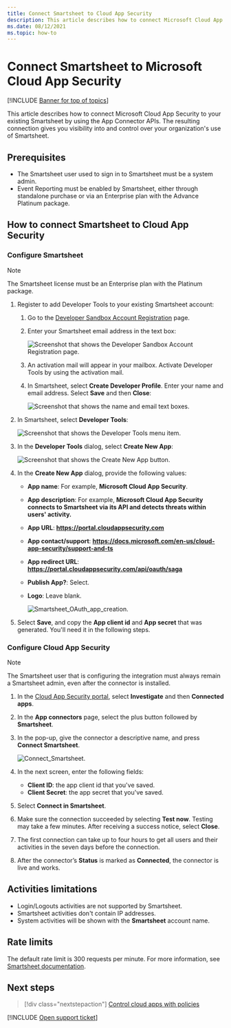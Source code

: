 ```yaml
---
title: Connect Smartsheet to Cloud App Security
description: This article describes how to connect Microsoft Cloud App Security to your existing Smartsheet by using the App Connector APIs. 
ms.date: 08/12/2021
ms.topic: how-to
---
```

# Connect Smartsheet to Microsoft Cloud App Security

[!INCLUDE [Banner for top of topics](includes/banner.md)]

This article describes how to connect Microsoft Cloud App Security to your existing Smartsheet by using the App Connector APIs. The resulting connection gives you visibility into and control over your organization's use of Smartsheet.

## Prerequisites

- The Smartsheet user used to sign in to Smartsheet must be a system admin.
- Event Reporting must be enabled by Smartsheet, either through standalone purchase or via an Enterprise plan with the Advance Platinum package.


## How to connect Smartsheet to Cloud App Security

### Configure Smartsheet
>[!NOTE]
>The Smartsheet license must be an Enterprise plan with the Platinum package.

1. Register to add Developer Tools to your existing Smartsheet account:
    1.  Go to the [Developer Sandbox Account Registration](https://developers.smartsheet.com/register/) page.
    1. Enter your Smartsheet email address in the text box:

        ![Screenshot that shows the Developer Sandbox Account Registration page.](media/smartsheet-register-to-developer-tools.png)
    1. An activation mail will appear in your mailbox. Activate Developer Tools by using the activation mail.
    1. In Smartsheet, select **Create Developer Profile**. Enter your name and email address. Select **Save** and then **Close**:
    
       ![Screenshot that shows the name and email text boxes.](media/smartsheet-create-developer-tools.png)

2. In Smartsheet, select **Developer Tools**:

   ![Screenshot that shows the Developer Tools menu item.](media/smartsheet-entering-developer-tools.png)

3. In the **Developer Tools** dialog, select **Create New App**:

   ![Screenshot that shows the Create New App button.](media/smartsheet-developer-tools.png)

4. In the **Create New App** dialog, provide the following values:
    - **App name**: For example, **Microsoft Cloud App Security**. 
    - **App description**: For example, **Microsoft Cloud App Security connects to Smartsheet via its API and detects threats within users' activity.** 
    - **App URL**: **https://portal.cloudappsecurity.com**
    - **App contact/support**: **https://docs.microsoft.com/en-us/cloud-app-security/support-and-ts**
    - **App redirect URL**: **https://portal.cloudappsecurity.com/api/oauth/saga**
    - **Publish App?**: Select. 
    - **Logo**: Leave blank.
    
      ![Smartsheet_OAuth_app_creation.](media/smartsheet-oauth-app-creation.png)

5. Select **Save**, and copy the **App client id** and **App secret** that was generated. You'll need it in the following steps.

### Configure Cloud App Security

>[!NOTE]
>The Smartsheet user that is configuring the integration must always remain a Smartsheet admin, even after the connector is installed.

1. In the [Cloud App Security portal](https://portal.cloudappsecurity.com/), select **Investigate** and then **Connected apps**.

2. In the **App connectors** page, select the plus button followed by **Smartsheet**.

3. In the pop-up, give the connector a descriptive name, and press **Connect Smartsheet**.

    ![Connect_Smartsheet.](media/connect-smartsheet.png)

4. In the next screen, enter the following fields:

    - **Client ID**: the app client id that you've saved.
    - **Client Secret**: the app secret that you've saved.

5. Select **Connect in Smartsheet**.
6. Make sure the connection succeeded by selecting **Test now**. Testing may take a few minutes. After receiving a success notice, select **Close**.
7. The first connection can take up to four hours to get all users and their activities in the seven days before the connection.
8. After the connector’s **Status** is marked as **Connected**, the connector is live and works.

## Activities limitations

- Login/Logouts activities are not supported by Smartsheet.
- Smartsheet activities don't contain IP addresses.
- System activities will be shown with the **Smartsheet** account name.

## Rate limits

The default rate limit is 300 requests per minute. For more information, see [Smartsheet documentation](https://smartsheet.redoc.ly/#section/Work-at-Scale/Rate-Limiting).

## Next steps

> [!div class="nextstepaction"]
> [Control cloud apps with policies](control-cloud-apps-with-policies.md)

[!INCLUDE [Open support ticket](includes/support.md)]
